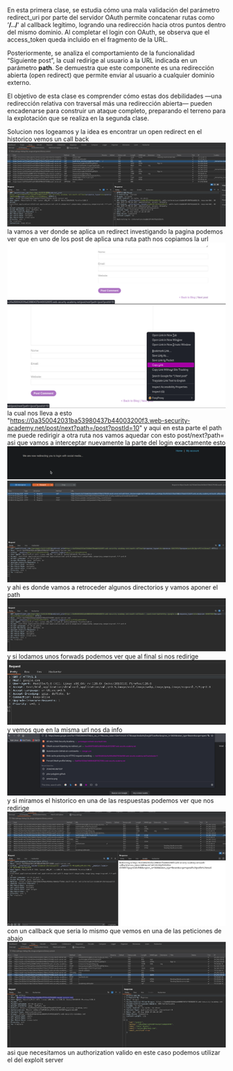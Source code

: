 En esta primera clase, se estudia cómo una mala validación del parámetro redirect_uri por parte del servidor OAuth permite concatenar rutas como ‘**/../**‘ al callback legítimo, logrando una redirección hacia otros puntos dentro del mismo dominio. Al completar el login con OAuth, se observa que el access_token queda incluido en el fragmento de la URL.

Posteriormente, se analiza el comportamiento de la funcionalidad “Siguiente post”, la cual redirige al usuario a la URL indicada en un parámetro **path**. Se demuestra que este componente es una redirección abierta (open redirect) que permite enviar al usuario a cualquier dominio externo.

El objetivo de esta clase es comprender cómo estas dos debilidades —una redirección relativa con traversal más una redirección abierta— pueden encadenarse para construir un ataque completo, preparando el terreno para la explotación que se realiza en la segunda clase.

Solucion
nos logeamos y la idea es encontrar un open redirect
en el historico vemos un call back
![Pasted_image_20250830012955.png](Imagenes/Pasted_image_20250830012955.png)
la vamos a ver donde se aplica un redirect
investigando la pagina podemos ver que en uno de los post de aplica una ruta path
nos copiamos la url
![Pasted_image_20250830013114.png](Imagenes/Pasted_image_20250830013114.png)
![Pasted_image_20250830013131.png](Imagenes/Pasted_image_20250830013131.png)
la cual nos lleva a esto "https://0a350042031ba53980437b44003200f3.web-security-academy.net/post/next?path=/post?postId=10"
y aqui en esta parte el path me puede redirigir a otra ruta
nos vamos aquedar con esto
post/next?path=
asi que vamos a interceptar nuevamente la parte del login exactamente esto
![Pasted_image_20250830013714.png](Imagenes/Pasted_image_20250830013714.png)
![Pasted_image_20250830013826.png](Imagenes/Pasted_image_20250830013826.png)
y ahi es donde vamos a retroceder algunos directorios y vamos aponer el path
![Pasted_image_20250830014045.png](Imagenes/Pasted_image_20250830014045.png)
y si lodamos unos forwads podemos ver que al final si nos redirige
![Pasted_image_20250830014126.png](Imagenes/Pasted_image_20250830014126.png)
y vemos que en la misma url nos da info
![Pasted_image_20250830014207.png](Imagenes/Pasted_image_20250830014207.png)
y si miramos el historico en una de las respuestas podemos ver que nos redirige
![Pasted_image_20250830014510.png](Imagenes/Pasted_image_20250830014510.png)
con un callback que seria lo mismo que vemos en una de las peticiones de abajo
![Pasted_image_20250830014603.png](Imagenes/Pasted_image_20250830014603.png)
asi que necesitamos un authorization valido en este caso podemos utilizar el del exploit server


